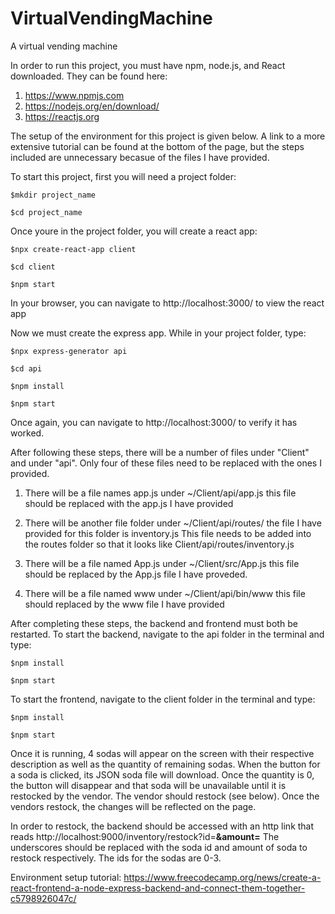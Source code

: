 # VirtualVendingMachine
A virtual vending machine

In order to run this project, you must have npm, node.js, and React downloaded. They can be found here:
1. https://www.npmjs.com
2. https://nodejs.org/en/download/
3. https://reactjs.org

The setup of the environment for this project is given below. A link to a more extensive tutorial can be found at the bottom of the page, but the steps included are unnecessary becasue of the files I have provided. 


To start this project, first you will need a project folder:


`$mkdir project_name`

`$cd project_name`


Once youre in the project folder, you will create a react app:

`$npx create-react-app client`

`$cd client`

`$npm start`

In your browser, you can navigate to http://localhost:3000/ to view the react app

Now we must create the express app. While in your project folder, type:

`$npx express-generator api`

`$cd api`

`$npm install`

`$npm start`

Once again, you can navigate to http://localhost:3000/ to verify it has worked. 

After following these steps, there will be a number of files under "Client" and under "api". Only four of these files need to be replaced with the ones I provided. 

1) There will be a file names app.js under ~/Client/api/app.js this file should be replaced with the app.js I have provided

2) There will be another file folder under ~/Client/api/routes/ the file I have provided for this folder is inventory.js 
   This file needs to be added into the routes folder so that it looks like Client/api/routes/inventory.js

3) There will be a file named App.js under ~/Client/src/App.js this file should be replaced by the App.js file I have proveded.

4) There will be a file named www under ~/Client/api/bin/www this file should replaced by the www file I have provided

After completing these steps, the backend and frontend must both be restarted. To start the backend, navigate to the api folder in the terminal and type:

`$npm install`

`$npm start`

To start the frontend, navigate to the client folder in the terminal and type:

`$npm install`

`$npm start`

Once it is running, 4 sodas will appear on the screen with their respective description as well as the quantity of remaining sodas. When the button for a soda is clicked, its JSON soda file will download. Once the quantity is 0, the button will disappear and that soda will be unavailable until it is restocked by the vendor. The vendor should restock (see below). Once the vendors restock, the changes will be reflected on the page. 

In order to restock, the backend should be accessed with an http link that reads http://localhost:9000/inventory/restock?id=__&amount=__
The underscores should be replaced with the soda id and amount of soda to restock respectively. The ids for the sodas are 0-3.


Environment setup tutorial:
https://www.freecodecamp.org/news/create-a-react-frontend-a-node-express-backend-and-connect-them-together-c5798926047c/

